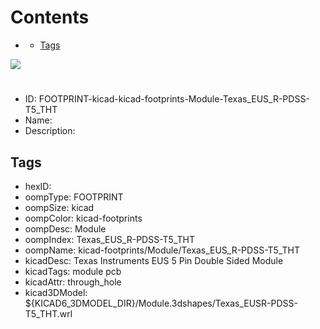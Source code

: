 



Contents
========

* [](#)
	* [Tags](#tags)
  
![][im]
# 

- ID: FOOTPRINT-kicad-kicad-footprints-Module-Texas_EUS_R-PDSS-T5_THT
- Name: 
- Description: 

## Tags

- hexID: 
- oompType: FOOTPRINT
- oompSize: kicad
- oompColor: kicad-footprints
- oompDesc: Module
- oompIndex: Texas_EUS_R-PDSS-T5_THT
- oompName: kicad-footprints/Module/Texas_EUS_R-PDSS-T5_THT
- kicadDesc: Texas Instruments EUS 5 Pin Double Sided Module
- kicadTags: module pcb
- kicadAttr: through_hole
- kicad3DModel: ${KICAD6_3DMODEL_DIR}/Module.3dshapes/Texas_EUSR-PDSS-T5_THT.wrl



[im]: image.png
